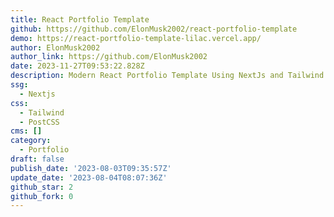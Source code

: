 ```yaml
---
title: React Portfolio Template
github: https://github.com/ElonMusk2002/react-portfolio-template
demo: https://react-portfolio-template-lilac.vercel.app/
author: ElonMusk2002
author_link: https://github.com/ElonMusk2002
date: 2023-11-27T09:53:22.828Z
description: Modern React Portfolio Template Using NextJs and Tailwind CSS
ssg:
  - Nextjs
css:
  - Tailwind
  - PostCSS
cms: []
category:
  - Portfolio
draft: false
publish_date: '2023-08-03T09:35:57Z'
update_date: '2023-08-04T08:07:36Z'
github_star: 2
github_fork: 0
---
```


